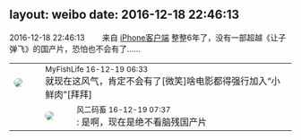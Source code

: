 layout: weibo
date: 2016-12-18 22:46:13
---
<meta name="referrer" content="no-referrer" />

2016-12-18 22:46:13  &nbsp;&nbsp;&nbsp;&nbsp;&nbsp;&nbsp; 来自 <a href="http://app.weibo.com/t/feed/9ksdit" rel="nofollow">iPhone客户端</a>
整整6年了，没有一部超越《让子弹飞》的国产片，恐怕也不会有了…… ​​​

<table style="width: 100%;">
  <tr>
    <td style="width: 40px;"><img style="border-radius:50%" src="https://tvax3.sinaimg.cn/crop.0.0.1044.1044.50/6a0e3c6bly8grgvrbg3ejj20t00t0abr.jpg?KID=imgbed,tva&Expires=1624465159&ssig=A%2B8LAftO9P"></td>
    <td colspan="2"><small>MyFishLife 16-12-19 06:33</small><br/>就现在这风气，肯定不会有了[微笑]啥电影都得强行加入“小鲜肉”[拜拜]</td>
  </tr>
  <tr>
    <td/>
    <td style="width: 40px;"><img style="border-radius:50%" src="https://tva3.sinaimg.cn/crop.0.0.639.639.50/6d2a6003jw8f3idy69w2gj20hs0hrt9g.jpg?KID=imgbed,tva&Expires=1624465159&ssig=WZZ3UJ5dHN"></td>
    <td><small>风二码畜 16-12-19 07:37</small><br/>: 是啊，现在是绝不看脑残国产片</td>
  </tr>
</table>
